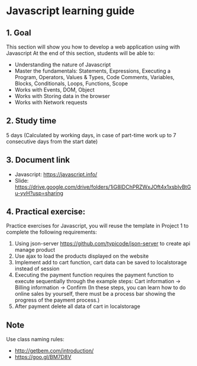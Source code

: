 # Javascript learning guide
## 1. Goal
This section will show you how to develop a web application using with Javascript
At the end of this section, students will be able to:

  - Understanding the nature of Javascript
  - Master the fundamentals:
    Statements,
    Expressions,
    Executing a Program,
    Operators,
    Values & Types,
    Code Comments,
    Variables,
    Blocks,
    Conditionals,
    Loops,
    Functions,
    Scope
  - Works with Events, DOM, Object
  - Works with Storing data in the browser
  - Works with Network requests
## 2. Study time
5 days (Calculated by working days, in case of part-time work up to 7 consecutive days from the start date)
## 3. Document link
- Javascript: https://javascript.info/
- Slide: https://drive.google.com/drive/folders/1iG8IDChPRZWxJOft4x1xsbIvBtGu-yvH?usp=sharing
## 4. Practical exercise: 

Practice exercises for Javascript, you will reuse the template in Project 1 to complete the following requirements:
1. Using json-server https://github.com/typicode/json-server to create api manage product
2. Use ajax to load the products displayed on the website
3. Implement add to cart function, cart data can be saved to localstorage instead of session
4. Executing the payment function requires the payment function to execute sequentially through the example steps: Cart information -> Billing information -> Confirm (In these steps, you can learn how to do online sales by yourself, there must be a process bar showing the progress of the payment process.)
5. After payment delete all data of cart in localstorage

## Note
Use class naming rules:
- http://getbem.com/introduction/
- https://goo.gl/BM7D8V
